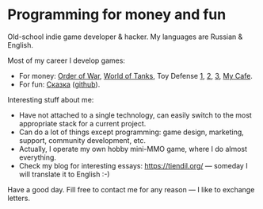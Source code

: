 # Programming for money and fun

Old-school indie game developer & hacker. My languages are Russian & English.

Most of my career I develop games:

- For money: [Order of War](https://en.wikipedia.org/wiki/Order_of_War), [World of Tanks](https://en.wikipedia.org/wiki/World_of_Tanks), Toy Defense [1](https://play.google.com/store/apps/details?id=com.melesta.toydefense), [2](https://play.google.com/store/apps/details?id=com.melesta.toydefense2), [3](https://play.google.com/store/apps/details?id=com.melesta.toydefense3), [My Cafe](https://play.google.com/store/apps/details?id=com.melesta.coffeeshop).
- For fun: [Сказка](https://the-tale.org/) ([github](https://github.com/the-tale)).

Interesting stuff about me:

- Have not attached to a single technology, can easily switch to the most appropriate stack for a current project.
- Can do a lot of things except programming: game design, marketing, support, community development, etc.
- Actually, I operate my own hobby mini-MMO game, where I do almost everything.
- Check my blog for interesting essays: https://tiendil.org/ — someday I will translate it to English :-)

Have a good day. Fill free to contact me for any reason — I like to exchange letters.
